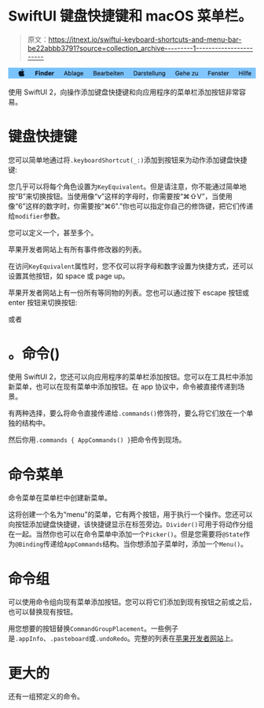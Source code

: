 # SwiftUI 键盘快捷键和 macOS 菜单栏。

> 原文：<https://itnext.io/swiftui-keyboard-shortcuts-and-menu-bar-be22abbb3791?source=collection_archive---------1----------------------->

![](img/c5d338cebf0b18bebfcee4a0522f928d.png)

使用 SwiftUI 2，向操作添加键盘快捷键和向应用程序的菜单栏添加按钮非常容易。

# 键盘快捷键

您可以简单地通过将`.keyboardShortcut(_:)`添加到按钮来为动作添加键盘快捷键:

您几乎可以将每个角色设置为`KeyEquivalent`。但是请注意，你不能通过简单地按“B”来切换按钮。当使用像“v”这样的字母时，你需要按“⌘⇧V”，当使用像“6”这样的数字时，你需要按“⌘6".”你也可以指定你自己的修饰键，把它们传递给`modifier`参数。

您可以定义一个，甚至多个。

苹果开发者网站上有所有事件修改器的列表。

在访问`KeyEquivalent`属性时，您不仅可以将字母和数字设置为快捷方式，还可以设置其他按钮，如 space 或 page up。

苹果开发者网站上有一份所有等同物的列表。您也可以通过按下 escape 按钮或 enter 按钮来切换按钮:

或者

# 。命令()

使用 SwiftUI 2，您还可以向应用程序的菜单栏添加按钮。您可以在工具栏中添加新菜单，也可以在现有菜单中添加按钮。在 app 协议中，命令被直接传递到场景。

有两种选择，要么将命令直接传递给`.commands()`修饰符，要么将它们放在一个单独的结构中。

然后你用`.commands { AppCommands() }`把命令传到现场。

# 命令菜单

命令菜单在菜单栏中创建新菜单。

这将创建一个名为“menu”的菜单，它有两个按钮，用于执行一个操作。您还可以向按钮添加键盘快捷键，该快捷键显示在标签旁边。`Divider()`可用于将动作分组在一起。当然你也可以在命令菜单中添加一个`Picker()`。但是您需要将`@State`作为`@Binding`传递给`AppCommands`结构。当你想添加子菜单时，添加一个`Menu()`。

# 命令组

可以使用命令组向现有菜单添加按钮。您可以将它们添加到现有按钮之前或之后，也可以替换现有按钮。

用您想要的按钮替换`CommandGroupPlacement`。一些例子是`.appInfo`、`.pasteboard`或`.undoRedo`。完整的列表在[苹果开发者网站](https://developer.apple.com/documentation/swiftui/commandgroupplacement)上。

# 更大的

还有一组预定义的命令。